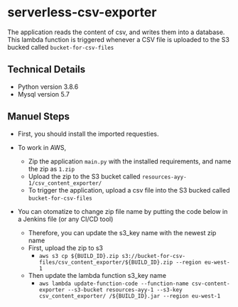 # serverless-csv-exporter
The application reads the content of csv, and writes them into a database.
This lambda function is triggered whenever a CSV file is uploaded to the S3 bucked called `bucket-for-csv-files`

## Technical Details
- Python version 3.8.6
- Mysql version 5.7


## Manuel Steps
- First, you should install the imported requesties.

- To work in AWS,
    - Zip the application `main.py` with the installed requirements, and name the zip as `1.zip`
    - Upload the zip to the S3 bucket called `resources-ayy-1/csv_content_exporter/`
    - To trigger the application, upload a csv file into the S3 bucked called `bucket-for-csv-files`

- You can otomatize to change zip file name by putting the code below in a Jenkins file (or any CI/CD tool)
    - Therefore, you can update the s3_key name with the newest zip name
    - First, upload the zip to s3
        * `aws s3 cp ${BUILD_ID}.zip s3://bucket-for-csv-files/csv_content_exporter/${BUILD_ID}.zip --region eu-west-1`
    - Then update the lambda function s3_key name
        * `aws lambda update-function-code --function-name csv-content-exporter --s3-bucket resources-ayy-1 --s3-key csv_content_exporter/ /${BUILD_ID}.jar --region eu-west-1`

